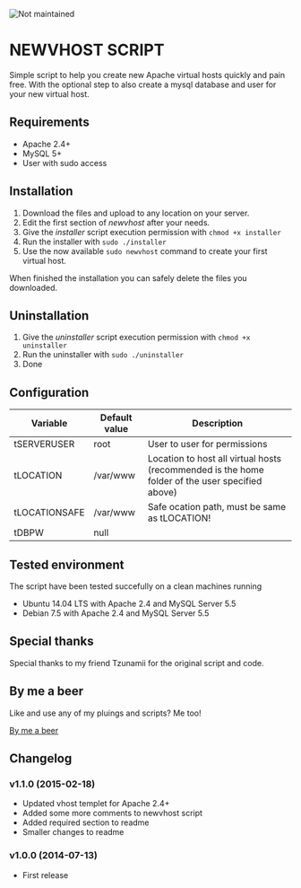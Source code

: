 ![Not maintained](https://img.shields.io/badge/maintained%3F-no!-red.svg?style=flat)

NEWVHOST SCRIPT
====================

Simple script to help you create new Apache virtual hosts quickly and pain free. With the optional step to also create a mysql database and user for your new virtual host.

Requirements
---------------------
- Apache 2.4+
- MySQL 5+
- User with sudo access

Installation
---------------------

1. Download the files and upload to any location on your server.
2. Edit the first section of *newvhost* after your needs.
3. Give the *installer* script execution permission with `chmod +x installer`
4. Run the installer with `sudo ./installer`
5. Use the now available `sudo newvhost` command to create your first virtual host.

When finished the installation you can safely delete the files you downloaded.

Uninstallation
---------------------

1. Give the *uninstaller* script execution permission with `chmod +x uninstaller`
2. Run the uninstaller with `sudo ./uninstaller`
3. Done

Configuration
---------------------

| Variable      | Default value | Description                                                                                     |
|---------------|---------------|-------------------------------------------------------------------------------------------------|
| tSERVERUSER   | root          | User to user for permissions                                                                    |
| tLOCATION     | /var/www      | Location to host all virtual hosts (recommended is the home folder of the user specified above) |
| tLOCATIONSAFE | \/var\/www    | Safe ocation path, must be same as tLOCATION!                                                   |
| tDBPW         | null          |                                                                                                 |

Tested environment
---------------------

The script have been tested succefully on a clean machines running

- Ubuntu 14.04 LTS with Apache 2.4 and MySQL Server 5.5
- Debian 7.5 with Apache 2.4 and MySQL Server 5.5


Special thanks
---------------------

Special thanks to my friend Tzunamii for the original script and code.

By me a beer
---------------------

Like and use any of my pluings and scripts? Me too!

[By me a beer](http://darkwhispering.com/buy-me-a-beer)

Changelog
---------------------

### v1.1.0 (2015-02-18)
- Updated vhost templet for Apache 2.4+
- Added some more comments to newvhost script
- Added required section to readme
- Smaller changes to readme

### v1.0.0 (2014-07-13)
- First release

